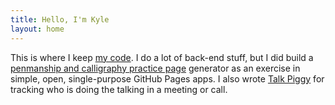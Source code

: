 ```yaml
---
title: Hello, I'm Kyle
layout: home
---
```


This is where I keep [my code](https://github.com/kylev). I do a lot
of back-end stuff, but I did build a [penmanship and calligraphy
practice page](/pen/) generator as an exercise in simple, open,
single-purpose GitHub Pages apps. I also wrote [Talk
Piggy](/talk-piggy/) for tracking who is doing the talking in a
meeting or call.
